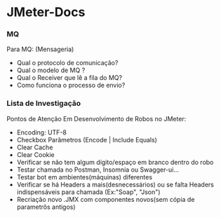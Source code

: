 # JMeter-Docs
### MQ
Para MQ: (Mensageria)
- Qual o protocolo de comunicação?
- Qual o modelo de MQ ?
- Qual o Receiver que lê a fila do MQ?
- Como funciona o processo de envio?


### Lista de Investigação
Pontos de Atenção Em Desenvolvimento de Robos no JMeter:
- Encoding: UTF-8
- Checkbox Parâmetros (Encode | Include Equals)
- Clear Cache
- Clear Cookie
- Verificar se não tem algum dígito/espaço em branco dentro do robo
- Testar chamada no Postman, Insomnia ou Swagger-ui...
- Testar bot em ambientes(máquinas) diferentes
- Verificar se há Headers a mais(desnecessários) ou se falta Headers indispensáveis para chamada (Ex:"Soap", "Json")
- Recriação novo .JMX com componentes novos(sem cópia de parametrôs antigos)
